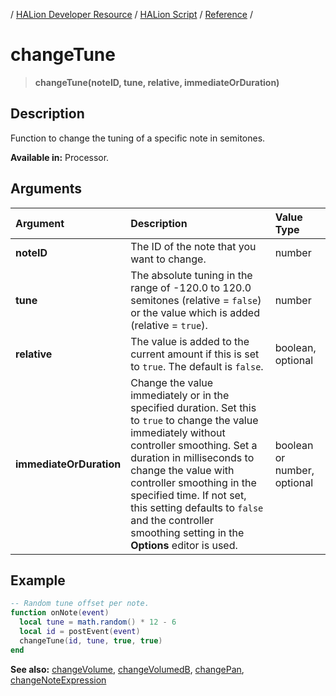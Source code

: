/ [HALion Developer Resource](../../HALion-Developer-Resource.md) / [HALion Script](./HALion-Script.md) / [Reference](./Reference.md) /

# changeTune

>**changeTune(noteID, tune, relative, immediateOrDuration)**

## Description

Function to change the tuning of a specific note in semitones.

**Available in:** Processor.

## Arguments

|Argument|Description|Value Type|
|:-|:-|:-|
|**noteID**|The ID of the note that you want to change.|number|
|**tune**|The absolute tuning in the range of -120.0 to 120.0 semitones (relative = ``false``) or the value which is added (relative = ``true``).|number
|**relative**|The value is added to the current amount if this is set to ``true``. The default is ``false``.|boolean, optional|
|**immediateOrDuration**|Change the value immediately or in the specified duration. Set this to ``true`` to change the value immediately without controller smoothing. Set a duration in milliseconds to change the value with controller smoothing in the specified time. If not set, this setting defaults to ``false`` and the controller smoothing setting in the **Options** editor is used.|boolean or number, optional|

## Example

```lua
-- Random tune offset per note.
function onNote(event)
  local tune = math.random() * 12 - 6
  local id = postEvent(event)
  changeTune(id, tune, true, true)
end
```

**See also:** [changeVolume](./changeVolume.md), [changeVolumedB](./changeVolumedB.md), [changePan](./changePan.md), [changeNoteExpression](./changeNoteExpression.md)